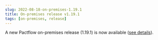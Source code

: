 ```yaml
---
slug: 2022-08-18-on-premises-1.19.1
title: On-premises release v1.19.1
tags: [on-premises, release]
---
```


A new Pactflow on-premises release (1.19.1) is now available ([see details](https://docs.pactflow.io/docs/on-premises/releases/1.19.1)).
